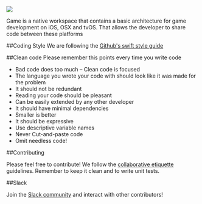 ![](https://rawgit.com/JuIioCesar/Game/develop/Game/art.scnassets/RepositoryAssets/GameBanner.png)

Game is a native workspace that contains a basic architecture for game development on iOS, OSX and tvOS. That allows the developer to share code between these platforms

##Coding Style
We are following the [Github's swift style guide](https://github.com/github/swift-style-guide) 

##Clean code
Please remember this points every time you write code

* Bad code does too much – Clean code is focused
* The language you wrote your code with should look like it was made for the problem
* It should not be redundant
* Reading your code should be pleasant
* Can be easily extended by any other developer
* It should have minimal dependencies
* Smaller is better
* It should be expressive
* Use descriptive variable names
* Never Cut-and-paste code
* Omit needless code!

##Contributing

Please feel free to contribute! We follow the [collaborative etiquette](http://git.io/col) guidelines. 
Remember to keep it clean and to write unit tests.

##Slack

Join the [Slack community](https://swift-game.herokuapp.com) and interact with other contributors!
